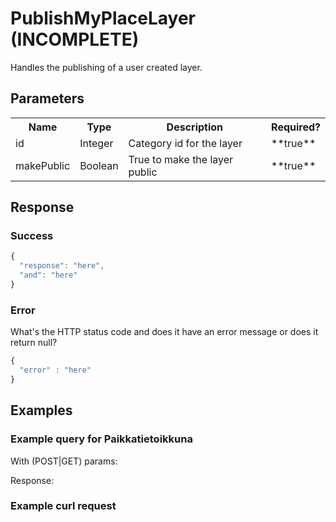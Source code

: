 # PublishMyPlaceLayer (INCOMPLETE)
Handles the publishing of a user created layer.

## Parameters
<table>
  <tr>
    <th>Name</th>
    <th>Type</th>
    <th>Description</th>
    <th>Required?</th>
  </tr>
  <tr>
    <td>id</td>
    <td>Integer</td>
    <td>Category id for the layer</td>
    <td>**true**</td>
  </tr>
  <tr>
    <td>makePublic</td>
    <td>Boolean</td>
    <td>True to make the layer public</td>
    <td>**true**</td>
  </tr>
</table>

## Response

### Success
```javascript
{
  "response": "here",
  "and": "here"
}
```

### Error
What's the HTTP status code and does it have an error message or does it return null?

```javascript
{
  "error" : "here"
}
```

## Examples

### Example query for Paikkatietoikkuna
With (POST|GET) params:

Response:

### Example curl request